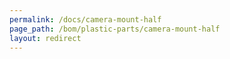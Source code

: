 ```yaml
---
permalink: /docs/camera-mount-half
page_path: /bom/plastic-parts/camera-mount-half
layout: redirect
---
```

